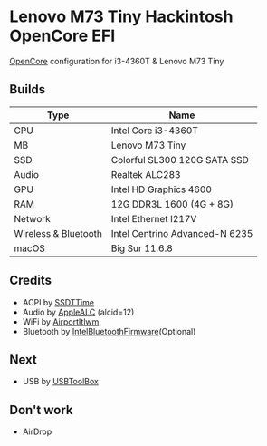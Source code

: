 # Lenovo M73 Tiny Hackintosh OpenCore EFI
[OpenCore](https://github.com/acidanthera/OpenCorePkg) configuration for i3-4360T &amp; Lenovo M73 Tiny
## Builds

| Type                   | Name                                  |
| ---------------------- | ------------------------------------- |
| CPU                    | Intel Core i3-4360T                   |
| MB                     | Lenovo M73 Tiny                       |
| SSD                    | Colorful SL300 120G SATA SSD          |
| Audio                  | Realtek ALC283                        |
| GPU                    | Intel HD Graphics 4600                |
| RAM                    | 12G DDR3L 1600 (4G + 8G)              |
| Network                | Intel Ethernet I217V                  |
| Wireless & Bluetooth   | Intel Centrino Advanced-N 6235        |
| macOS                  | Big Sur 11.6.8                        |


## Credits
- ACPI by [SSDTTime](https://github.com/corpnewt/SSDTTime)
- Audio by [AppleALC](https://github.com/acidanthera/AppleALC) (alcid=12)
- WiFi by [AirportItlwm](https://github.com/OpenIntelWireless/itlwm)
- Bluetooth by [IntelBluetoothFirmware](https://github.com/OpenIntelWireless/IntelBluetoothFirmware)(Optional)

## Next
- USB by [USBToolBox](https://github.com/USBToolBox/tool)

## Don't work
- AirDrop